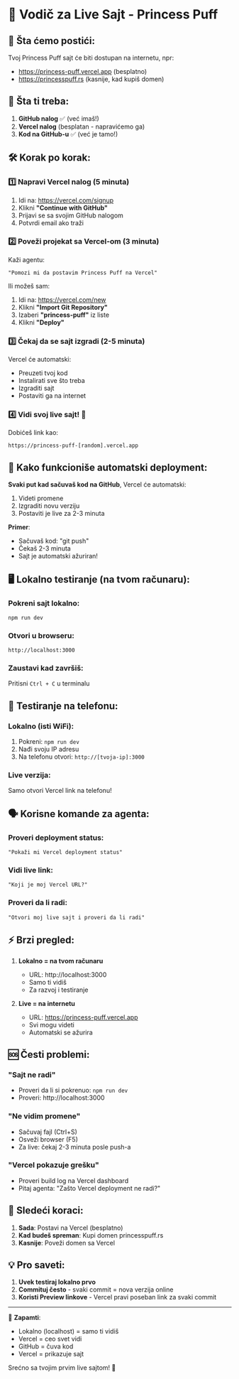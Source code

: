 # 🚀 Vodič za Live Sajt - Princess Puff

## 🎯 Šta ćemo postići:
Tvoj Princess Puff sajt će biti dostupan na internetu, npr: 
- https://princess-puff.vercel.app (besplatno)
- https://princesspuff.rs (kasnije, kad kupiš domen)

## 📝 Šta ti treba:

1. **GitHub nalog** ✅ (već imaš!)
2. **Vercel nalog** (besplatan - napravićemo ga)
3. **Kod na GitHub-u** ✅ (već je tamo!)

## 🛠️ Korak po korak:

### 1️⃣ Napravi Vercel nalog (5 minuta)

1. Idi na: https://vercel.com/signup
2. Klikni **"Continue with GitHub"**
3. Prijavi se sa svojim GitHub nalogom
4. Potvrdi email ako traži

### 2️⃣ Poveži projekat sa Vercel-om (3 minuta)

Kaži agentu:
```
"Pomozi mi da postavim Princess Puff na Vercel"
```

Ili možeš sam:
1. Idi na: https://vercel.com/new
2. Klikni **"Import Git Repository"**
3. Izaberi **"princess-puff"** iz liste
4. Klikni **"Deploy"**

### 3️⃣ Čekaj da se sajt izgradi (2-5 minuta)

Vercel će automatski:
- Preuzeti tvoj kod
- Instalirati sve što treba
- Izgraditi sajt
- Postaviti ga na internet

### 4️⃣ Vidi svoj live sajt! 🎉

Dobićeš link kao:
```
https://princess-puff-[random].vercel.app
```

## 🔄 Kako funkcioniše automatski deployment:

**Svaki put kad sačuvaš kod na GitHub**, Vercel će automatski:
1. Videti promene
2. Izgraditi novu verziju
3. Postaviti je live za 2-3 minuta

**Primer**: 
- Sačuvaš kod: "git push"
- Čekaš 2-3 minuta
- Sajt je automatski ažuriran!

## 🖥️ Lokalno testiranje (na tvom računaru):

### Pokreni sajt lokalno:
```
npm run dev
```

### Otvori u browseru:
```
http://localhost:3000
```

### Zaustavi kad završiš:
Pritisni `Ctrl + C` u terminalu

## 📱 Testiranje na telefonu:

### Lokalno (isti WiFi):
1. Pokreni: `npm run dev`
2. Nađi svoju IP adresu
3. Na telefonu otvori: `http://[tvoja-ip]:3000`

### Live verzija:
Samo otvori Vercel link na telefonu!

## 🗣️ Korisne komande za agenta:

### Proveri deployment status:
```
"Pokaži mi Vercel deployment status"
```

### Vidi live link:
```
"Koji je moj Vercel URL?"
```

### Proveri da li radi:
```
"Otvori moj live sajt i proveri da li radi"
```

## ⚡ Brzi pregled:

1. **Lokalno = na tvom računaru**
   - URL: http://localhost:3000
   - Samo ti vidiš
   - Za razvoj i testiranje

2. **Live = na internetu**
   - URL: https://princess-puff.vercel.app
   - Svi mogu videti
   - Automatski se ažurira

## 🆘 Česti problemi:

### "Sajt ne radi"
- Proveri da li si pokrenuo: `npm run dev`
- Proveri: http://localhost:3000

### "Ne vidim promene"
- Sačuvaj fajl (Ctrl+S)
- Osveži browser (F5)
- Za live: čekaj 2-3 minuta posle push-a

### "Vercel pokazuje grešku"
- Proveri build log na Vercel dashboard
- Pitaj agenta: "Zašto Vercel deployment ne radi?"

## 🎯 Sledeći koraci:

1. **Sada**: Postavi na Vercel (besplatno)
2. **Kad budeš spreman**: Kupi domen princesspuff.rs
3. **Kasnije**: Poveži domen sa Vercel

## 💡 Pro saveti:

1. **Uvek testiraj lokalno prvo**
2. **Commituj često** - svaki commit = nova verzija online
3. **Koristi Preview linkove** - Vercel pravi poseban link za svaki commit

---

📌 **Zapamti**: 
- Lokalno (localhost) = samo ti vidiš
- Vercel = ceo svet vidi
- GitHub = čuva kod
- Vercel = prikazuje sajt

Srećno sa tvojim prvim live sajtom! 🚀